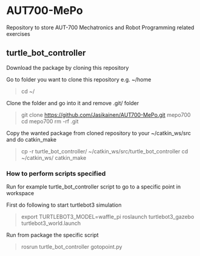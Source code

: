 # AUT700-MePo
Repository to store AUT-700 Mechatronics and Robot Programming related exercises

## turtle_bot_controller
Download the package by cloning this repository

Go to folder you want to clone this repository e.g. ~/home
> cd ~/

Clone the folder and go into it and remove .git/ folder
> git clone https://github.com/Jasikainen/AUT700-MePo.git mepo700
> cd mepo700
> rm -rf .git

Copy the wanted package from cloned repository to your ~/catkin_ws/src and do catkin_make
> cp -r turtle_bot_controller/ ~/catkin_ws/src/turtle_bot_controller
> cd ~/catkin_ws/
> catkin_make


### How to perform scripts specified
Run for example turtle_bot_controller script to go to a specific point in workspace

First do following to start turtlebot3 simulation
> export TURTLEBOT3_MODEL=waffle_pi
> roslaunch turtlebot3_gazebo turtlebot3_world.launch

Run from package the specific script
> rosrun turtle_bot_controller gotopoint.py <float1> <float2>


